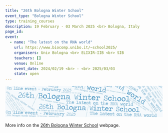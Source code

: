 ```yaml
---
title: "26th Bologna Winter School"
event_type: "Bologna Winter School"
type: training_courses
description: 19 February - 03 March 2025 <br> Bologna, Italy
page_id: 
event:
  - name: "The latest on the RNA world"
    url: https://www.biocomp.unibo.it/~school2025/
    organisers: Univ Bologna <br> ELIXIR-IIB <br> SIB 
    teachers: []
    venue: Online
    event_date: 2024/02/19 <br> - <br> 2025/03/03
    state: open
---
```


![BG_Winter2025](images/2025_events/BG_Winter2025.jpeg)

More info on the [26th Bologna Winter School](https://www.biocomp.unibo.it/~school2025/) webpage.


<br>